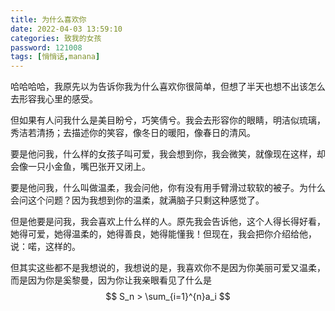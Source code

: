 ```yaml
---
title: 为什么喜欢你
date: 2022-04-03 13:59:10
categories: 致我的女孩
password: 121008 
tags: [悄悄话,manana]
---
```


哈哈哈哈，我原先以为告诉你我为什么喜欢你很简单，但想了半天也想不出该怎么去形容我心里的感受。

但如果有人问我什么是美目盼兮，巧笑倩兮。我会去形容你的眼睛，明洁似琉璃，秀洁若清扬；去描述你的笑容，像冬日的暖阳，像春日的清风。

要是他问我，什么样的女孩子叫可爱，我会想到你，我会微笑，就像现在这样，却会像一只小金鱼，嘴巴张开又闭上。

要是他问我，什么叫做温柔，我会问他，你有没有用手臂滑过软软的被子。为什么会问这个问题？因为我想到你的温柔，就满脑子只剩这种感觉了。

但是他要是问我，我会喜欢上什么样的人。原先我会告诉他，这个人得长得好看，她得可爱，她得温柔的，她得善良，她得能懂我！但现在，我会把你介绍给他，说：喏，这样的。

但其实这些都不是我想说的，我想说的是，我喜欢你不是因为你美丽可爱又温柔，而是因为你是奚黎曼，因为你让我亲眼看见了什么是
$$
S_n > \sum_{i=1}^{n}a_i
$$
